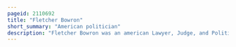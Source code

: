 ```yaml
---
pageid: 2110692
title: "Fletcher Bowron"
short_summary: "American politician"
description: "Fletcher Bowron was an american Lawyer, Judge, and Politician. He was los Angeles' 35th Mayor from 1938 to 1953. A Member of the Republican Party, he was at the Time the City's longest-serving Mayor and was the City's second longest-serving Mayor overall after Tom Bradley, presiding over the War Boom and very heavy Population Growth, and Building Freeways to handle them."
---
```

